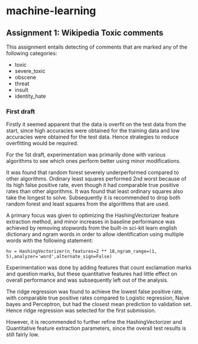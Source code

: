 # machine-learning

## Assignment 1: Wikipedia Toxic comments

This assignment entails detecting of comments that are marked any of the following
categories:
* toxic
* severe_toxic
* obscene
* threat
* insult
* identity_hate

### First draft

Firstly it seemed apparent that the data is overfit on the test data from the start, 
since high accuracies were obtained for the training data and low accuracies were
obtained for the test data. Hence strategies to reduce overfitting would be required.

For the 1st draft, experimentation was primarily done with various algorithms
to see which ones perform better using minor modifications. 

It was found that random forest severely underperformed compared to other algorithms. 
Ordinary least squares performed 2nd worst because of its high false positive
rate, even though it had comparable true positive rates than other algorithms.
It was found that least ordinary squares also take the longest to solve.
Subsequently it is recommended to drop both random forest and least squares from 
the algorithms that are used.

A primary focus was given to optimizing the HashingVectorizer feature extraction method, 
and minor increases in baseline performance was achieved by removing stopwords
from the built-in sci-kit learn english dictionary and ngram words in order to allow identification
using multiple words with the following statement:

`hv = HashingVectorizer(n_features=2 ** 18,ngram_range=(1, 5),analyzer='word',alternate_sign=False)`

Experimentation was done by adding features that count exclamation marks and question marks,
but these quantitative features had little effect on overall performance and 
was subsequently left out of the analysis.

The ridge regression was found to achieve the lowest false positive rate, with 
comparable true positive rates compared to Logistic regression, Naive bayes and 
Perceptron, but had the closest mean prediction to validation set.
Hence ridge regression was selected for the first submission.

However, it is recommended to further refine the HashingVectorizer and Quantitative
feature extraction parameters, since the overall test results is still fairly low.